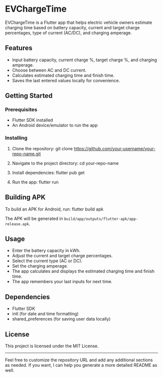 # EVChargeTime

EVChargeTime is a Flutter app that helps electric vehicle owners estimate charging time based on battery capacity, current and target charge percentages, type of current (AC/DC), and charging amperage.

## Features

- Input battery capacity, current charge %, target charge %, and charging amperage.
- Choose between AC and DC current.
- Calculates estimated charging time and finish time.
- Saves the last entered values locally for convenience.

## Getting Started

### Prerequisites

- Flutter SDK installed
- An Android device/emulator to run the app

### Installing

1. Clone the repository:
git clone https://github.com/your-username/your-repo-name.git


2. Navigate to the project directory:
cd your-repo-name


3. Install dependencies:
flutter pub get


4. Run the app:
flutter run


## Building APK

To build an APK for Android, run:
flutter build apk

The APK will be generated in `build/app/outputs/flutter-apk/app-release.apk`.

## Usage

- Enter the battery capacity in kWh.
- Adjust the current and target charge percentages.
- Select the current type (AC or DC).
- Set the charging amperage.
- The app calculates and displays the estimated charging time and finish time.
- The app remembers your last inputs for next time.

## Dependencies

- Flutter SDK
- intl (for date and time formatting)
- shared_preferences (for saving user data locally)

## License

This project is licensed under the MIT License.

---

Feel free to customize the repository URL and add any additional sections as needed.
If you want, I can help you generate a more detailed README as well.
